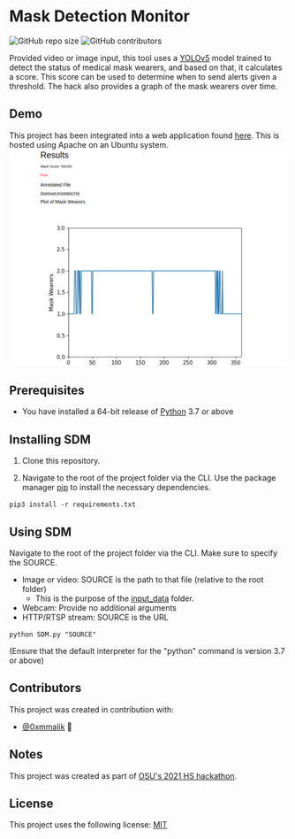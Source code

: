 # Mask Detection Monitor

![GitHub repo size](https://img.shields.io/github/repo-size/zeyad-mansour/mask-detection-monitor)
![GitHub contributors](https://img.shields.io/github/contributors/zeyad-mansour/mask-detection-monitor)

Provided video or image input, this tool uses a [YOLOv5](https://github.com/ultralytics/yolov5) model trained to detect the status of medical mask wearers, and based on that, it calculates a score. This score can be used to determine when to send alerts given a threshold. The hack also provides a graph of the mask wearers over time.

## Demo

This project has been integrated into a web application found [here](https://www.zeyadmansour.com/sdm/). This is hosted using Apache on an Ubuntu system.
![demo_image](demo_test.png)

## Prerequisites

* You have installed a 64-bit release of [Python](https://www.python.org/downloads/) 3.7 or above

## Installing SDM

1. Clone this repository.

2. Navigate to the root of the project folder via the CLI. Use the package manager [pip](https://pip.pypa.io/en/stable/) to install the necessary dependencies.
```
pip3 install -r requirements.txt
```  

## Using SDM

Navigate to the root of the project folder via the CLI. Make sure to specify the SOURCE.
* Image or video: SOURCE is the path to that file (relative to the root folder)
	* This is the purpose of the [input_data](input_data) folder.
* Webcam: Provide no additional arguments
* HTTP/RTSP stream: SOURCE is the URL

```
python SDM.py "SOURCE"
```
(Ensure that the default interpreter for the "python" command is version 3.7 or above)
## Contributors

This project was created in contribution with:

* [@0xmmalik](https://github.com/0xmmalik) 📖

## Notes

This project was created as part of [OSU's 2021 HS hackathon](https://hack.osu.edu/hs/2021/).

## License

This project uses the following license: [MIT](https://github.com/zeyad-mansour/social-distancing-monitor/blob/main/LICENSE)

